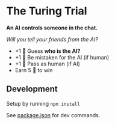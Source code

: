 # The Turing Trial

**An AI controls someone in the chat.**

*Will you tell your friends from the AI?*

- +1 🧠 Guess **who is the AI?**
- +1 🧠 Be mistaken for the AI (if human)
- +1 🧠 Pass as human (if AI)
- Earn 5 🧠 to win

## Development

Setup by running `npm install`

See [package.json](/package.json) for dev commands.
